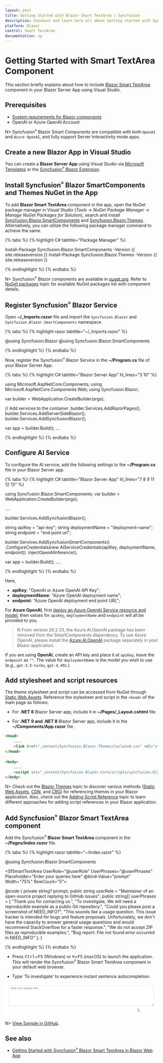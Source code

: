 ```yaml
---
layout: post
title: Getting Started with Blazor Smart TextArea | Syncfusion
description: Checkout and learn here all about Getting started with Syncfusion Blazor Smart TextArea component in Blazor Server App and more.
platform: Blazor
control: Smart TextArea
documentation: ug
---
```


# Getting Started with Smart TextArea Component

This section briefly explains about how to include [Blazor Smart TextArea](https://www.syncfusion.com/blazor-components/blazor-smart-textarea) component in your Blazor Server App using Visual Studio.

## Prerequisites

* [System requirements for Blazor components](https://blazor.syncfusion.com/documentation/system-requirements)
* OpenAI or Azure OpenAI Account

N> Syncfusion<sup style="font-size:70%">&reg;</sup> Blazor Smart Components are compatible with both `OpenAI` and `Azure OpenAI`, and fully support Server Interactivity mode apps.

## Create a new Blazor App in Visual Studio

You can create a **Blazor Server App** using Visual Studio via [Microsoft Templates](https://learn.microsoft.com/en-us/aspnet/core/blazor/tooling?view=aspnetcore-7.0) or the [Syncfusion<sup style="font-size:70%">&reg;</sup> Blazor Extension](https://blazor.syncfusion.com/documentation/visual-studio-integration/template-studio).

## Install Syncfusion<sup style="font-size:70%">&reg;</sup> Blazor SmartComponents and Themes NuGet in the App

To add **Blazor Smart TextArea** component in the app, open the NuGet package manager in Visual Studio (*Tools → NuGet Package Manager → Manage NuGet Packages for Solution*), search and install [Syncfusion.Blazor.SmartComponents](https://www.nuget.org/packages?q=Syncfusion.Blazor.SmartComponents) and [Syncfusion.Blazor.Themes](https://www.nuget.org/packages/Syncfusion.Blazor.Themes/). Alternatively, you can utilize the following package manager command to achieve the same.

{% tabs %}
{% highlight C# tabtitle="Package Manager" %}

Install-Package Syncfusion.Blazor.SmartComponents -Version {{ site.releaseversion }}
Install-Package Syncfusion.Blazor.Themes -Version {{ site.releaseversion }}

{% endhighlight %}
{% endtabs %}

N> Syncfusion<sup style="font-size:70%">&reg;</sup> Blazor components are available in [nuget.org](https://www.nuget.org/packages?q=syncfusion.blazor). Refer to [NuGet packages](https://blazor.syncfusion.com/documentation/nuget-packages) topic for available NuGet packages list with component details.

## Register Syncfusion<sup style="font-size:70%">&reg;</sup> Blazor Service

Open **~/_Imports.razor** file and import the `Syncfusion.Blazor` and `Syncfusion.Blazor.SmartComponents` namespace.

{% tabs %}
{% highlight razor tabtitle="~/_Imports.razor" %}

@using Syncfusion.Blazor
@using Syncfusion.Blazor.SmartComponents

{% endhighlight %}
{% endtabs %}

Now, register the Syncfusion<sup style="font-size:70%">&reg;</sup> Blazor Service in the **~/Program.cs** file of your Blazor Server App.

{% tabs %}
{% highlight C# tabtitle="Blazor Server App" hl_lines="3 10" %}

using Microsoft.AspNetCore.Components;
using Microsoft.AspNetCore.Components.Web;
using Syncfusion.Blazor;

var builder = WebApplication.CreateBuilder(args);

// Add services to the container.
builder.Services.AddRazorPages();
builder.Services.AddServerSideBlazor();
builder.Services.AddSyncfusionBlazor();

var app = builder.Build();
....

{% endhighlight %}
{% endtabs %}

## Configure AI Service

To configure the AI service, add the following settings to the **~/Program.cs** file in your Blazor Server app.

{% tabs %}
{% highlight C# tabtitle="Blazor Server App" hl_lines="7 8 9 11 12 13" %}

using Syncfusion.Blazor.SmartComponents;
var builder = WebApplication.CreateBuilder(args);

....

builder.Services.AddSyncfusionBlazor();

string apiKey = "api-key";
string deploymentName = "deployment-name";
string endpoint = "end point url";

builder.Services.AddSyncfusionSmartComponents()
.ConfigureCredentials(new AIServiceCredentials(apiKey, deploymentName, endpoint))
.InjectOpenAIInference();

var app = builder.Build();
....

{% endhighlight %}
{% endtabs %}

Here,

* **apiKey**: "OpenAI or Azure OpenAI API Key";
* **deploymentName**: "Azure OpenAI deployment name";
* **endpoint**: "Azure OpenAI deployment end point URL";

For **Azure OpenAI**, first [deploy an Azure OpenAI Service resource and model](https://learn.microsoft.com/en-us/azure/ai-services/openai/how-to/create-resource), then values for `apiKey`, `deploymentName` and `endpoint` will all be provided to you.

>N From version 28.2.33, the Azure.AI.OpenAI package has been removed from the SmartComponents dependency. To use Azure OpenAI, please install the [Azure.AI.OpenAI](https://www.nuget.org/packages/Azure.AI.OpenAI) package separately in your Blazor application.

If you are using **OpenAI**, create an API key and place it at `apiKey`, leave the `endpoint` as `""`. The value for `deploymentName` is the model you wish to use (e.g., `gpt-3.5-turbo`, `gpt-4`, etc.).

## Add stylesheet and script resources

The theme stylesheet and script can be accessed from NuGet through [Static Web Assets](https://blazor.syncfusion.com/documentation/appearance/themes#static-web-assets). Reference the stylesheet and script in the `<head>` of the main page as follows:

* For **.NET 6** Blazor Server app, include it in **~/Pages/_Layout.cshtml** file.

* For **.NET 9 and .NET 8** Blazor Server app, include it in the **~/Components/App.razor** file.

```html
<head>
    ....
    <link href="_content/Syncfusion.Blazor.Themes/tailwind.css" rel="stylesheet" />
</head>

<body>
    ....
    <script src="_content/Syncfusion.Blazor.Core/scripts/syncfusion-blazor.min.js" type="text/javascript"></script>
</body>
```

N> Check out the [Blazor Themes](https://blazor.syncfusion.com/documentation/appearance/themes) topic to discover various methods ([Static Web Assets](https://blazor.syncfusion.com/documentation/appearance/themes#static-web-assets), [CDN](https://blazor.syncfusion.com/documentation/appearance/themes#cdn-reference), and [CRG](https://blazor.syncfusion.com/documentation/common/custom-resource-generator)) for referencing themes in your Blazor application. Also, check out the [Adding Script Reference](https://blazor.syncfusion.com/documentation/common/adding-script-references) topic to learn different approaches for adding script references in your Blazor application.

## Add Syncfusion<sup style="font-size:70%">&reg;</sup> Blazor Smart TextArea component

Add the Syncfusion<sup style="font-size:70%">&reg;</sup> **Blazor Smart TextArea** component in the **~/Pages/Index.razor** file.

{% tabs %}
{% highlight razor tabtitle="~/Index.razor" %}

@using Syncfusion.Blazor.SmartComponents

<SfSmartTextArea UserRole="@userRole" UserPhrases="@userPhrases" Placeholder="Enter your queries here" @bind-Value="prompt" Width="75%" RowCount="5">
</SfSmartTextArea>

@code {
    private string? prompt;
    public string userRole = "Maintainer of an open-source project replying to GitHub issues";
    public string[] userPhrases = [
        "Thank you for contacting us.",
        "To investigate, We will need a reproducible example as a public Git repository.",
        "Could you please post a screenshot of NEED_INFO?",
        "This sounds like a usage question. This issue tracker is intended for bugs and feature proposals. Unfortunately, we don't have the capacity to answer general usage questions and would recommend StackOverflow for a faster response.",
        "We do not accept ZIP files as reproducible examples.",
        "Bug report: File not found error occurred in NEED_INFO"
    ];
}

{% endhighlight %}
{% endtabs %}

* Press <kbd>Ctrl</kbd>+<kbd>F5</kbd> (Windows) or <kbd>⌘</kbd>+<kbd>F5</kbd> (macOS) to launch the application. This will render the Syncfusion<sup style="font-size:70%">&reg;</sup> Blazor Smart TextArea component in your default web browser.

* Type 'To investigate' to experience instant sentence autocompletion.

![Syncfusion Smart TextArea - Output](images/smart-textarea-userphrases.gif)

N> [View Sample in GitHub](https://github.com/syncfusion/smart-ai-samples).

## See also

* [Getting Started with Syncfusion<sup style="font-size:70%">&reg;</sup> Blazor Smart TextArea in Blazor Web App](https://blazor.syncfusion.com/documentation/)
